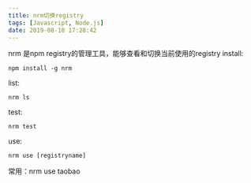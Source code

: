 ```yaml
---
title: nrm切换registry
tags: [Javascript, Node.js]
date: 2019-08-18 17:28:42
---
```


nrm 是npm registry的管理工具，能够查看和切换当前使用的registry
install:
```
npm install -g nrm
```

list:
```
nrm ls
```

test:
```
nrm test
```

use:
```
nrm use [registryname]
```

常用：nrm use taobao